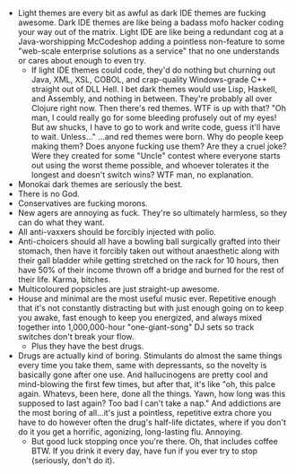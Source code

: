 *   Light themes are every bit as awful as dark IDE themes are fucking awesome. Dark IDE themes are like being a badass mofo hacker coding your way out
    of the matrix. Light IDE are like being a redundant cog at a Java-worshipping McCodeshop adding a pointless non-feature to some "web-scale enterprise
    solutions as a service" that no one understands or cares about enough to even try.
    *   If light IDE themes could code, they'd do nothing but churning out Java, XML, XSL, COBOL, and crap-quality Windows-grade C++ straight out of DLL Hell.
        I bet dark themes would use Lisp, Haskell, and Assembly, and nothing in between. They're probably all over Clojure right now.
        Then there's red themes. WTF is up with that? "Oh man, I could really go for some bleeding profusely out of my eyes! But aw shucks, I have to go to work and
        write code, guess it'll have to wait. Unless..." ...and red themes were born. Why do people keep making them? Does anyone fucking use them? Are they a cruel
        joke? Were they created for some "Uncle" contest where everyone starts out using the worst theme possible, and whoever tolerates it the longest and doesn't switch
        wins? WTF man, no explanation.
*   Monokai dark themes are seriously the best.
*   There is no God.
*   Conservatives are fucking morons.
*   New agers are annoying as fuck. They're so ultimately harmless, so they can do what they want.
*   All anti-vaxxers should be forcibly injected with polio.
*   Anti-choicers should all have a bowling ball surgically grafted into their stomach, then have it forcibly taken out without anaesthetic along with their gall bladder
    while getting stretched on the rack for 10 hours, then have 50% of their income thrown off a bridge and burned for the rest of their life. Karma, bitches.
*   Multicoloured popsicles are just straight-up awesome.
*   House and minimal are the most useful music ever. Repetitive enough that it's not constantly distracting but with just enough going on to keep you awake, fast enough
    to keep you energized, and always mixed together into 1,000,000-hour "one-giant-song" DJ sets so track switches don't break your flow.
    *   Plus they have the best drugs.
*   Drugs are actually kind of boring. Stimulants do almost the same things every time you take them, same with depressants, so the novelty is basically gone after one use.
    And hallucinogens are pretty cool and mind-blowing the first few times, but after that, it's like "oh, this palce again. Whatevs, been here, done all the things. Yawn,
    how long was this supposed to last again? Too bad I can't take a nap." And addictions are the most boring of all...it's just a pointless, repetitive extra chore you have to
    do however often the drug's half-life dictates, where if you don't do it you get a horrific, agonizing, long-lasting flu. Annoying.
    *   But good luck stopping once you're there. Oh, that includes coffee BTW. If you drink it every day, have fun if you ever try to stop (seriously, don't do it).
